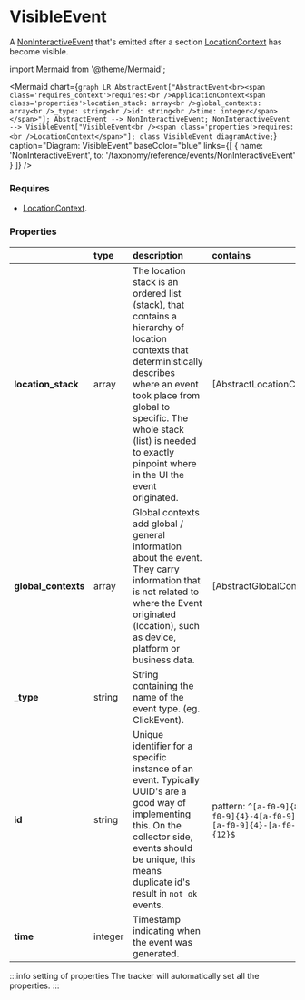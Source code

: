 # VisibleEvent

A [NonInteractiveEvent](/taxonomy/reference/events/NonInteractiveEvent.md) that's emitted after a section [LocationContext](/taxonomy/location-contexts/) has become visible.

import Mermaid from '@theme/Mermaid';

<Mermaid chart={`
	graph LR
        AbstractEvent["AbstractEvent<br><span class='requires_context'>requires:<br />ApplicationContext<span class='properties'>location_stack: array<br />global_contexts: array<br />_type: string<br />id: string<br />time: integer</span></span>"];
        AbstractEvent --> NonInteractiveEvent;
        NonInteractiveEvent --> VisibleEvent["VisibleEvent<br /><span class='properties'>requires:<br />LocationContext</span>"];
    class VisibleEvent diagramActive;
`} 
  caption="Diagram: VisibleEvent" 
  baseColor="blue" 
  links={[
    { name: 'NonInteractiveEvent', to: '/taxonomy/reference/events/NonInteractiveEvent' }
  ]}
/>

### Requires
- [LocationContext](/taxonomy/location-contexts/).

### Properties
|                | type        | description    | contains
| :--            | :--         | :--           | :--           
| **location_stack**    | array      | The location stack is an ordered list (stack), that contains a hierarchy of location contexts that deterministically describes where an event took place from global to specific. The whole stack (list) is needed to exactly pinpoint where in the UI the event originated.   | [AbstractLocationContext]
| **global_contexts**    | array      | Global contexts add global / general information about the event. They carry information that is not related to where the Event originated (location), such as device, platform or business data.   | [AbstractGlobalContext]
| **_type**      | string      | String containing the name of the event type. (eg. ClickEvent).    |   
| **id**      | string      | Unique identifier for a specific instance of an event. Typically UUID's are a good way of implementing this. On the collector side, events should be unique, this means duplicate id's result in `not ok` events.    | pattern: `^[a-f0-9]{8}-[a-f0-9]{4}-4[a-f0-9]{3}-[a-f0-9]{4}-[a-f0-9]{12}$`    | 
| **time**      | integer | Timestamp indicating when the event was generated.    |  

:::info setting of properties
The tracker will automatically set all the properties.
:::